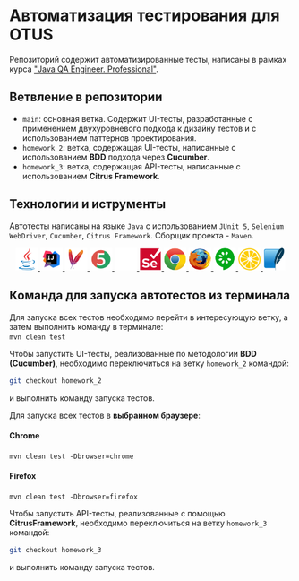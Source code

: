 # Автоматизация тестирования для OTUS

Репозиторий содержит автоматизированные тесты, написаны в рамках курса ["Java QA Engineer. Professional"](https://otus.ru/lessons/java-qa-pro/).

## Ветвление в репозитории

- `main`: основная ветка. Содержит UI-тесты, разработанные с применением двухуровневого подхода к дизайну тестов и с
  использованием паттернов проектирования.
- `homework_2`: ветка, содержащая UI-тесты, написанные с использованием **BDD** подхода через **Cucumber**.
- `homework_3`: ветка, содержащая API-тесты, написанные с использованием **Citrus Framework**.

## Технологии и иструменты

Автотесты написаны на языке `Java` с использованием `JUnit 5`, `Selenium WebDriver`, `Cucumber`, `Citrus Framework`. Сборщик
проекта - `Maven`.
<p align="center">
    <a href="https://www.java.com/">
      <img width="8%" title="Java" src="src/main/resources/media/java-original.svg" alt="java">
    </a>
    <a href="https://www.jetbrains.com/">
      <img width="8%" title="IntelliJ IDEA" src="src/main/resources/media/Idea.svg" alt="IntelliJ IDEA">
    </a>
    <a href="https://maven.apache.org/">
      <img width="8%" title="Maven" src="src/main/resources/media/ApacheMaven.svg" alt="Maven">
    </a>
    <a href="https://junit.org/junit5/">
      <img width="8%" title="JUnit5" src="src/main/resources/media/Junit5.svg" alt="JUnit5">
    </a>
    <a href="https://github.com/">
      <img width="8%" title="GitHub" src="src/main/resources/media/github-mark-white.svg" alt="GitHub">
    </a>
    <a href="https://www.selenium.dev">
      <img width="8%" title="Selenium WebDriver" src="src/main/resources/media/Selenium.svg" alt="Selenium WebDriver">
    </a>
    <a href="https://www.google.com/intl/en/chrome/">
      <img width="8%" title="Chrome" src="src/main/resources/media/Chrome.svg" alt="Chrome">
    </a>
    <a href="https://www.mozilla.org/en-US/firefox/new/">
      <img width="8%" title="Firefox" src="src/main/resources/media/Firefox.svg" alt="Firefox">
    </a>
    <a href="https://cucumber.io/">
      <img width="8%" title="Cucumber" src="src/main/resources/media/Cucumber.svg" alt="Cucumber">
    </a>
    <a href="https://citrusframework.org/">
      <img width="8%" title="Citrus Framework" src="src/main/resources/media/citrusframework.png" alt="Citrus Framework">
    </a>
    <a href="">
      <img width="8%" title="Sqlite" src="src/main/resources/media/SQLite.svg" alt="Sqlite">
    </a>
</p>

## Команда для запуска автотестов из терминала
Для запуска всех тестов необходимо перейти в интересующую ветку, а затем выполнить команду в терминале:  
`mvn clean test`

Чтобы запустить UI-тесты, реализованные по методологии **BDD (Cucumber)**, необходимо переключиться на ветку `homework_2`
командой:
```bash
git checkout homework_2
```
и выполнить команду запуска тестов.

Для запуска всех тестов в **выбранном браузере**:
#### Chrome
`mvn clean test -Dbrowser=chrome`

#### Firefox
`mvn clean test -Dbrowser=firefox`

Чтобы запустить API-тесты, реализованные с помощью  **CitrusFramework**, необходимо переключиться на ветку `homework_3`
командой:
```bash
git checkout homework_3
```
и выполнить команду запуска тестов.





